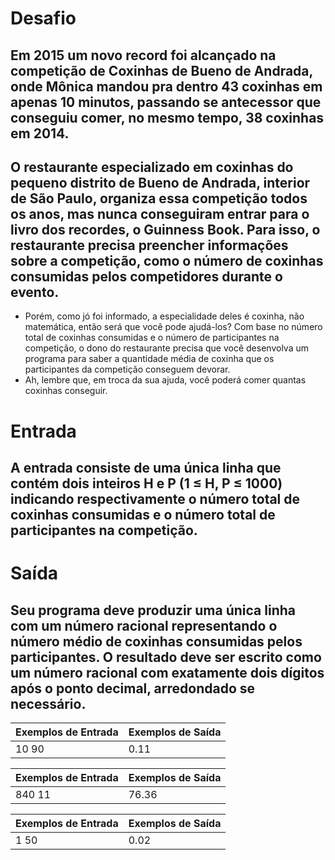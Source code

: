 # Desafio
## Em 2015 um novo record foi alcançado na competição de Coxinhas de Bueno de Andrada, onde Mônica mandou pra dentro 43 coxinhas em apenas 10 minutos, passando se antecessor que conseguiu comer, no mesmo tempo, 38 coxinhas em 2014.
## O restaurante especializado em coxinhas do pequeno distrito de Bueno de Andrada, interior de São Paulo, organiza essa competição todos os anos, mas nunca conseguiram entrar para o livro dos recordes, o Guinness Book. Para isso, o restaurante precisa preencher informações sobre a competição, como o número de coxinhas consumidas pelos competidores durante o evento. 
- Porém, como jó foi informado, a especialidade deles é coxinha, não matemática, então será que você pode ajudá-los? Com base no número total de coxinhas consumidas e o número de participantes na competição, o dono do restaurante precisa que você desenvolva um programa para saber a quantidade média de coxinha que os participantes da competição conseguem devorar.
- Ah, lembre que, em troca da sua ajuda, você poderá comer quantas coxinhas conseguir.

# Entrada
## A entrada consiste de uma única linha que contém dois inteiros H e P (1 ≤ H, P ≤ 1000) indicando respectivamente o número total de coxinhas consumidas e o número total de participantes na competição.

# Saída
## Seu programa deve produzir uma única linha com um número racional representando o número médio de coxinhas consumidas pelos participantes. O resultado deve ser escrito como um número racional com exatamente dois dígitos após o ponto decimal, arredondado se necessário.

 
|Exemplos de Entrada |Exemplos de Saída |
|--------------------|------------------|
|  10 90             |  0.11            | 

|Exemplos de Entrada |Exemplos de Saída |
|--------------------|------------------|
|  840 11            |  76.36           | 

|Exemplos de Entrada |Exemplos de Saída |
|--------------------|------------------|
| 1 50               |  0.02            | 

 


